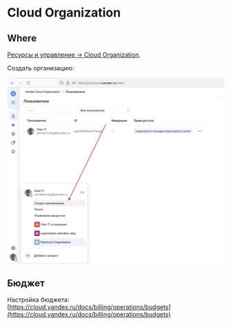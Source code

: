 # Cloud Organization

## Where

[Ресурсы и управление -> Cloud Organization](https://org.cloud.yandex.ru/users).&#x20;

Создать организацию:&#x20;

![](<../../.gitbook/assets/изображение (4).png>)

## Бюджет

Настройка бюджета: [https://cloud.yandex.ru/docs/billing/operations/budgets](https://cloud.yandex.ru/docs/billing/operations/budgets)

